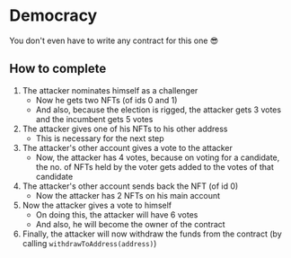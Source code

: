 # Democracy

You don't even have to write any contract for this one 😎

## How to complete

1. The attacker nominates himself as a challenger
    - Now he gets two NFTs (of ids 0 and 1)
    - And also, because the election is rigged, the attacker gets 3 votes and the incumbent gets 5 votes
2. The attacker gives one of his NFTs to his other address
   - This is necessary for the next step
3. The attacker's other account gives a vote to the attacker
   - Now, the attacker has 4 votes, because on voting for a candidate, the no. of NFTs held by the voter gets added to the votes of that candidate
4. The attacker's other account sends back the NFT (of id 0)
   - Now the attacker has 2 NFTs on his main account
5. Now the attacker gives a vote to himself
   - On doing this, the attacker will have 6 votes
   - And also, he will become the owner of the contract
6. Finally, the attacker will now withdraw the funds from the contract (by calling `withdrawToAddress(address)`)
